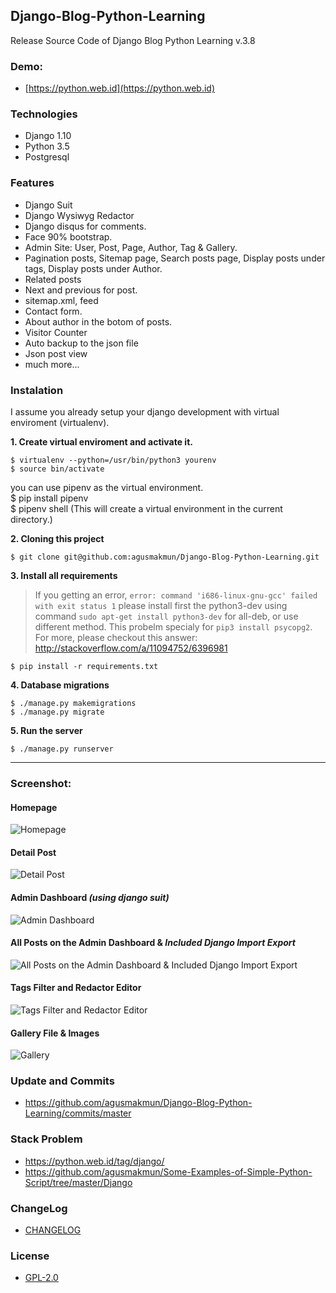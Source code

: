 Django-Blog-Python-Learning
-------

Release Source Code of Django Blog Python Learning v.3.8

### Demo:
- [https://python.web.id](https://python.web.id)

### Technologies

- Django 1.10
- Python 3.5
- Postgresql

### Features

- Django Suit
- Django Wysiwyg Redactor
- Django disqus for comments.
- Face 90% bootstrap.
- Admin Site: User, Post, Page, Author, Tag & Gallery.
- Pagination posts, Sitemap page, Search posts page, Display posts under tags, Display posts under Author.
- Related posts
- Next and previous for post.
- sitemap.xml, feed
- Contact form.
- About author in the botom of posts.
- Visitor Counter
- Auto backup to the json file
- Json post view
- much more...

### Instalation

I assume you already setup your django development with virtual enviroment (virtualenv).

**1. Create virtual enviroment and activate it.**

```
$ virtualenv --python=/usr/bin/python3 yourenv
$ source bin/activate
```


you can use pipenv as the virtual environment.<br/>
$  pip install pipenv <br/>
$  pipenv shell     (This will create a virtual environment in the current directory.)<br/>

 
 

**2. Cloning this project**

```
$ git clone git@github.com:agusmakmun/Django-Blog-Python-Learning.git
```

**3. Install all requirements**

> If you getting an error, `error: command 'i686-linux-gnu-gcc' failed with exit status 1`
> please install first the python3-dev
> using command `sudo apt-get install python3-dev` for all-deb, or use different method.
> This probelm specialy for `pip3 install psycopg2`.
> For more, please checkout this answer: http://stackoverflow.com/a/11094752/6396981

```
$ pip install -r requirements.txt
```

**4. Database migrations**

```
$ ./manage.py makemigrations
$ ./manage.py migrate
```

**5. Run the server**

```
$ ./manage.py runserver
```
-------

### Screenshot:

#### Homepage

![Homepage](__screenshot/1_homepage.png  "Homepage")

#### Detail Post

![Detail Post](__screenshot/2_detail_post.png  "Detail Post")

#### Admin Dashboard _(using django suit)_

![Admin Dashboard](__screenshot/3_admin.png  "Admin Dashboard")

#### All Posts on the Admin Dashboard & _Included Django Import Export_

![All Posts on the Admin Dashboard & Included Django Import Export](__screenshot/4_admin_posts.png  "All Posts on the Admin Dashboard & Included Django Import Export")

#### Tags Filter and Redactor Editor

![Tags Filter and Redactor Editor](__screenshot/5_admin_post_editor.png  "Tags Filter and Redactor Editor")

#### Gallery File & Images

![Gallery](__screenshot/6_admin_gallery.png  "Gallery")

### Update and Commits

- https://github.com/agusmakmun/Django-Blog-Python-Learning/commits/master

### Stack Problem

- https://python.web.id/tag/django/
- https://github.com/agusmakmun/Some-Examples-of-Simple-Python-Script/tree/master/Django


### ChangeLog

* [CHANGELOG](CHANGELOG.md)


### License

* [GPL-2.0](LICENSE)
